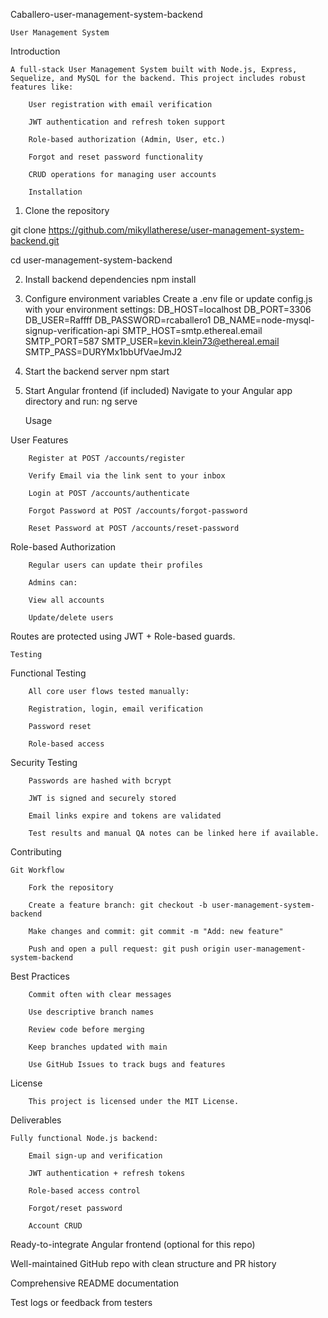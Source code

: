 Caballero-user-management-system-backend


    User Management System

Introduction

    A full-stack User Management System built with Node.js, Express, Sequelize, and MySQL for the backend. This project includes robust features like:

        User registration with email verification

        JWT authentication and refresh token support

        Role-based authorization (Admin, User, etc.)

        Forgot and reset password functionality

        CRUD operations for managing user accounts

        Installation

1. Clone the repository

git clone https://github.com/mikyllatherese/user-management-system-backend.git

cd user-management-system-backend

2. Install backend dependencies npm install

3. Configure environment variables Create a .env file or update config.js with your environment settings: DB_HOST=localhost DB_PORT=3306 DB_USER=Raffff DB_PASSWORD=rcaballero1 DB_NAME=node-mysql-signup-verification-api SMTP_HOST=smtp.ethereal.email SMTP_PORT=587 SMTP_USER=kevin.klein73@ethereal.email SMTP_PASS=DURYMx1bbUfVaeJmJ2

4. Start the backend server npm start

5. Start Angular frontend (if included) Navigate to your Angular app directory and run: ng serve

    Usage

User Features

        Register at POST /accounts/register

        Verify Email via the link sent to your inbox

        Login at POST /accounts/authenticate

        Forgot Password at POST /accounts/forgot-password

        Reset Password at POST /accounts/reset-password

Role-based Authorization

        Regular users can update their profiles

        Admins can:

        View all accounts

        Update/delete users

Routes are protected using JWT + Role-based guards.

    Testing

Functional Testing

        All core user flows tested manually:

        Registration, login, email verification

        Password reset

        Role-based access

Security Testing

        Passwords are hashed with bcrypt

        JWT is signed and securely stored

        Email links expire and tokens are validated

        Test results and manual QA notes can be linked here if available.
        
Contributing

    Git Workflow

        Fork the repository

        Create a feature branch: git checkout -b user-management-system-backend

        Make changes and commit: git commit -m "Add: new feature"

        Push and open a pull request: git push origin user-management-system-backend

Best Practices

        Commit often with clear messages

        Use descriptive branch names

        Review code before merging

        Keep branches updated with main

        Use GitHub Issues to track bugs and features

License

        This project is licensed under the MIT License.

Deliverables

    Fully functional Node.js backend:

        Email sign-up and verification

        JWT authentication + refresh tokens

        Role-based access control

        Forgot/reset password

        Account CRUD

        
Ready-to-integrate Angular frontend (optional for this repo)

Well-maintained GitHub repo with clean structure and PR history

Comprehensive README documentation

Test logs or feedback from testers